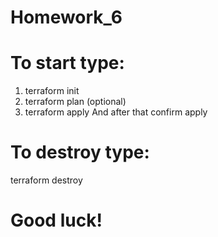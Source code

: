 # Homework_6
# To start type:
1. terraform init
2. terraform plan (optional)
3. terraform apply
And after that confirm apply
# To destroy type:
terraform destroy

# Good luck!